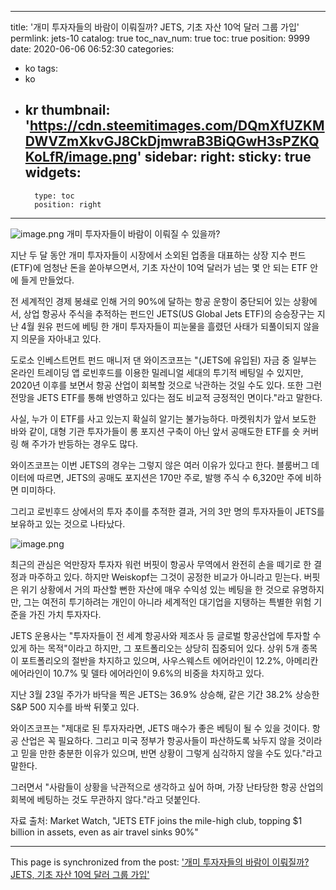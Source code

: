 
---
title: '개미 투자자들의 바람이 이뤄질까? JETS, 기초 자산 10억 달러 그룹 가입'
permlink: jets-10
catalog: true
toc_nav_num: true
toc: true
position: 9999
date: 2020-06-06 06:52:30
categories:
- ko
tags:
- ko
- kr
thumbnail: 'https://cdn.steemitimages.com/DQmXfUZKMDWVZmXkvGJ8CkDjmwraB3BiQGwH3sPZKQKoLfR/image.png'
sidebar:
    right:
        sticky: true
widgets:
    -
        type: toc
        position: right
---


![image.png](https://cdn.steemitimages.com/DQmXfUZKMDWVZmXkvGJ8CkDjmwraB3BiQGwH3sPZKQKoLfR/image.png)
개미 투자자들이 바람이 이뤄질 수 있을까?​

지난 두 달 동안 개미 투자자들이 시장에서 소외된 업종을 대표하는 상장 지수 펀드(ETF)에 엄청난 돈을 쏟아부으면서, 기초 자산이 10억 달러가 넘는 몇 안 되는 ETF 안에 들게 만들었다.​

전 세계적인 경제 봉쇄로 인해 거의 90%에 달하는 항공 운항이 중단되어 있는 상황에서, 상업 항공사 주식을 추적하는 펀드인 JETS(US Global Jets ETF)의 승승장구는 지난 4월 원유 펀드에 베팅 한 개미 투자자들이 피눈물을 흘렸던 사태가 되풀이되지 않을지 의문을 자아내고 있다.​

도로소 인베스트먼트 펀드 매니저 댄 와이즈코프는 "(JETS에 유입된) 자금 중 일부는 온라인 트레이딩 앱 로빈후드를 이용한 밀레니얼 세대의 투기적 베팅일 수 있지만, 2020년 이후를 보면서 항공 산업이 회복할 것으로 낙관하는 것일 수도 있다. 또한 그런 전망을 JETS ETF를 통해 반영하고 있다는 점도 비교적 긍정적인 면이다."라고 말한다. ​

사실, 누가 이 ETF를 사고 있는지 확실히 알기는 불가능하다. 마켓워치가 앞서 보도한 바와 같이, 대형 기관 투자가들이 롱 포지션 구축이 아닌 앞서 공매도한 ETF를 숏 커버링 해 주가가 반등하는 경우도 많다.​

와이즈코프는 이번 JETS의 경우는 그렇지 않은 여러 이유가 있다고 한다. 블룸버그 데이터에 따르면, JETS의 공매도 포지션은 170만 주로, 발행 주식 수 6,320만 주에 비하면 미미하다.​

그리고 로빈후드 상에서의 투자 추이를 추적한 결과, 거의 3만 명의 투자자들이 JETS를 보유하고 있는 것으로 나타났다.

![image.png](https://cdn.steemitimages.com/DQmaWfPYmBDx8CdLLj5SseqTJ7ftGko35xfd1haRbLyaR8R/image.png)


최근의 관심은 억만장자 투자자 워런 버핏이 항공사 무역에서 완전히 손을 떼기로 한 결정과 마주하고 있다. 하지만 Weiskopf는 그것이 공정한 비교가 아니라고 믿는다. 버핏은 위기 상황에서 거의 파산할 뻔한 자산에 매우 수익성 있는 베팅을 한 것으로 유명하지만, 그는 여전히 투기하려는 개인이 아니라 세계적인 대기업을 지탱하는 특별한 위험 기준을 가진 가치 투자자다.

​JETS 운용사는 "투자자들이 전 세계 항공사와 제조사 등 글로벌 항공산업에 투자할 수 있게 하는 목적"이라고 하지만, 그 포트폴리오는 상당히 집중되어 있다. 상위 5개 종목이 포트폴리오의 절반을 차지하고 있으며, 사우스웨스트 에어라인이 12.2%, 아메리칸 에어라인이 10.7% 및 델타 에어라인이 9.6%의 비중을 차지하고 있다.​

지난 3월 23일 주가가 바닥을 찍은 JETS는 36.9% 상승해, 같은 기간 38.2% 상승한 S&P 500 지수를 바싹 뒤쫓고 있다.​

와이즈코프는 "제대로 된 투자자라면, JETS 매수가 좋은 베팅이 될 수 있을 것이다. 항공 산업은 꼭 필요하다. 그리고 미국 정부가 항공사들이 파산하도록 놔두지 않을 것이라고 믿을 만한 충분한 이유가 있으며, 반면 상황이 그렇게 심각하지 않을 수도 있다."라고 말한다.​

그러면서 "사람들이 상황을 낙관적으로 생각하고 싶어 하며, 가장 난타당한 항공 산업의 회복에 베팅하는 것도 무관하지 않다."라고 덧붙인다.​

자료 출처: Market Watch, "JETS ETF joins the mile-high club, topping $1 billion in assets, even as air travel sinks 90%"

- - -

This page is synchronized from the post: ['개미 투자자들의 바람이 이뤄질까? JETS, 기초 자산 10억 달러 그룹 가입'](https://steemit.com/@pius.pius/jets-10)
